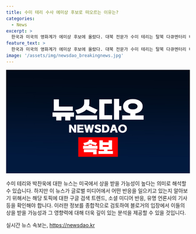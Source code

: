 ```yaml
---
title: 수미 테리 수사 에미상 후보로 떠오르는 이유는?
categories:
  - News
excerpt: >
  한국과 미국의 영화계가 에미상 후보에 올랐다. 대북 전문가 수미 테리는 탈북 다큐멘터리 비욘드 유토피아의 공동 제작자로 후보에 올랐고, 박찬욱 감독의 동조자에 출연한 로버트 다우니 주니어는 남우조연상 후보에 올랐다. 에미상 후보작에는 일본을 배경으로 한 드라마 쇼군과 더 베어도 포함돼 있으며, 수상자는 9월15일에 발표된다.
feature_text: >
  한국과 미국의 영화계가 에미상 후보에 올랐다. 대북 전문가 수미 테리는 탈북 다큐멘터리 비욘드 유토피아의 공동 제작자로 후보에 올랐고, 박찬욱 감독의 동조자에 출연한 로버트 다우니 주니어는 남우조연상 후보에 올랐다. 에미상 후보작에는 일본을 배경으로 한 드라마 쇼군과 더 베어도 포함돼 있으며, 수상자는 9월15일에 발표된다.
image: '/assets/img/newsdao_breakingnews.jpg'
---
```


<p><img src="/assets/img/newsdao_breakingnews.jpg" alt="firstkoreanews 속보" /></p>

<p>수미 테리와 박찬욱에 대한 뉴스는 미국에서 상을 받을 가능성이 높다는 의미로 해석할 수 있습니다. 하지만 이 뉴스가 글로벌 미디어에서 어떤 반응을 일으키고 있는지 알아보기 위해서는 해당 토픽에 대한 구글 검색 트렌드, 소셜 미디어 반응, 유명 언론사의 기사 등을 확인해야 합니다. 이러한 정보를 종합적으로 검토하여 블로거의 입장에서 이들의 상을 받을 가능성과 그 영향력에 대해 더욱 깊이 있는 분석을 제공할 수 있을 것입니다.</p>
실시간 뉴스 속보는, <a href="https://newsdao.kr" rel="dofollow">https://newsdao.kr</a>


